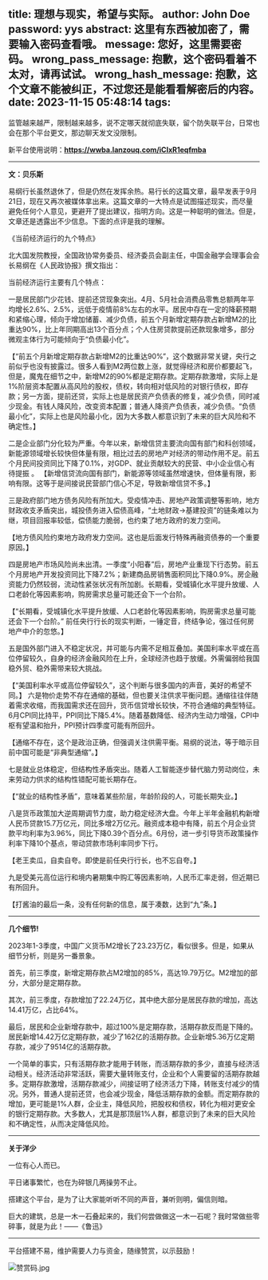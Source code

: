 title: 理想与现实，希望与实际。
author: John Doe
password: yys
abstract: 这里有东西被加密了，需要输入密码查看哦。
message: 您好，这里需要密码。
wrong_pass_message: 抱歉，这个密码看着不太对，请再试试。
wrong_hash_message: 抱歉，这个文章不能被纠正，不过您还是能看看解密后的内容。
date: 2023-11-15 05:48:14
tags:
---
监管越来越严，限制越来越多，说不定哪天就彻底失联，留个防失联平台，日常也会在那个平台更文，那边聊天发文没限制。<!--more-->

新平台使用说明：**https://wwba.lanzouq.com/iCIxR1eqfmba**
- - -
 
**文：贝乐斯**

易纲行长虽然退休了，但是仍然在发挥余热。易行长的这篇文章，最早发表于9月21日，现在又再次被媒体拿出来。这篇文章的一大特点是试图描述现实，而尽量避免任何个人意见，更避开了提出建议，指明方向。这是一种聪明的做法。但是，文章还是透露出不少信息。下面的点评是我的理解。
 
《当前经济运行的九个特点》

北大国发院教授，全国政协常务委员、经济委员会副主任，中国金融学会理事会会长易纲在《人民政协报》撰文指出：

当前经济运行主要有几个特点：

一是居民部门少花钱、提前还贷现象突出。4月、5月社会消费品零售总额两年平均增长2.6%、2.5%，远低于疫情前8%左右的水平。居民中存在一定的降薪预期和紧缩心理，倾向于增加储蓄、减少负债，前五个月新增定期存款占新增M2的比重达90%，比上年同期高出13个百分点；个人住房贷款提前还款现象增多，部分微观主体行为可能倾向于“负债最小化”。

【“前五个月新增定期存款占新增M2的比重达90%”，这个数据非常关键，央行之前似乎也没有披露过。很多人看到M2两位数上涨，就觉得经济和房价都要起飞，但是，魔鬼在细节之中，新增M2的90%都是定期存款。定期存款激增，实际上是1%阶层资本配置从高风险的股权，债权，转向相对低风险的对银行债权，即存款；另一方面，提前还贷，实际上也是居民资产负债表的修复，减少负债，同时减少现金。有钱人降风险，改变资本配置；普通人降资产负债表，减少负债。“负债最小化”，实际上也是风险最小化，因为大多数人都意识到了未来的巨大风险和不确定性。】

二是企业部门分化较为严重。今年以来，新增信贷主要流向国有部门和科创领域，新能源领域增长较快但体量有限，相比过去的房地产对经济的带动作用不足。前五个月民间投资同比下降了0.1%，对GDP、就业贡献较大的民营、中小企业信心有待提振
。
【新增信贷流向国有部门，新能源等领域虽然增速快，但体量有限，影响有限。这等于是间接说民营部门信心不足，导致新增信贷不多。】

三是政府部门地方债务风险有所加大。受疫情冲击、房地产政策调整等影响，地方财政收支矛盾突出，城投债务进入偿债高峰，“土地财政→基建投资”的链条难以为继，项目回报率较低，偿债能力脆弱，也约束了地方政府的发力空间。

【地方债风险约束地方政府发力空间。这也是后面发行特殊再融资债券的一个重要原因。】

四是房地产市场风险尚未出清。一季度“小阳春”后，房地产业重现下行态势。前五个月房地产开发投资同比下降7.2%；新建商品房销售面积同比下降0.9%。房企融资能力仍然较弱，流动性紧张状况有所加剧。长期看，受城镇化水平提升放缓、人口老龄化等因素影响，购房需求总量可能还会下一个台阶。

【“长期看，受城镇化水平提升放缓、人口老龄化等因素影响，购房需求总量可能还会下一个台阶。” 前任央行行长的现实判断，一锤定音，终结争论，强过任何房地产中介的忽悠。】

五是国外部门进入不稳定状况，并可能与内需不足相互叠加。美国利率水平或在高位停留较久，自身的经济金融风险在上升，全球经济也趋于放缓。外需偏弱给我国稳外贸、稳外需带来较大挑战。

【“美国利率水平或高位停留较久”，这个判断与很多国内的声音，美好的希望不同。】
六是物价走势不存在通缩的基础，但也要关注供求平衡问题。通缩往往伴随着需求收缩，而我国需求还在回升，货币信贷增长较快，不符合通缩的典型特征。6月CPI同比持平，PPI同比下降5.4%。随着基数降低、经济内生动力增强，CPI中枢有望温和抬升，PPI预计四季度可能有所回升。

【通缩不存在，这个是政治正确，但强调关注供需平衡。易纲的说法，等于暗示目前中国可能是“非典型通缩”。】

七是就业总体稳定，但结构性矛盾突出。随着人工智能逐步替代脑力劳动岗位，未来劳动力供求的结构性错配可能长期存在。

【“就业的结构性矛盾”，意味着某些阶层，年龄阶段的人，可能长期失业。】

八是货币政策加大逆周期调节力度，助力稳定经济大盘。今年上半年金融机构新增人民币贷款15.7万亿元，同比多增2万亿元。融资成本稳中有降，前五个月企业贷款平均利率为3.96%，同比下降0.39个百分点。6月份，进一步引导货币政策操作利率下降10个基点，带动贷款市场利率同步下行。

【老王卖瓜，自卖自夸。即使是前任央行行长，也不忘自夸。】

九是受美元高位运行和境内暑期集中购汇等因素影响，人民币汇率走弱，但近期已有所回升。

【打酱油的最后一条，没有任何新的信息，属于凑数，达到“九”条。】
- - -
**几个细节!**

2023年1-3季度，中国广义货币M2增长了23.23万亿，看似很多。但是，如果从细节分析，则是另一番景象。

首先，前三季度，新增定期存款占M2增加的85%，高达19.79万亿。M2增加的部分，大部分是定期存款。

其次，前三季度，存款增加了22.24万亿，其中绝大部分是居民存款的增加，高达14.41万亿，占比64%。

最后，居民和企业新增存款中，超过100%是定期存款，活期存款反而是下降的。居民新增14.42万亿定期存款，减少了162亿的活期存款。企业新增5.36万亿定期存款，减少了9514亿的活期存款。

一个简单的事实，只有活期存款才能用于转账，而活期存款的多少，直接与经济活动相关。经济活动非常活跃，需要大量转账支付，企业和个人需要留的活期存款越多。定期存款激增，活期存款减少，间接证明了经济活力下降，转账支付减少的情况。另外，普通人提前还贷，也会减少现金，降低活期存款的金额。而定期存款的增加，更可能是1%人群，企业主，降低风险，把股权和债权，转化为相对更安全的银行定期存款。大多数人，尤其是那顶层1%人群，都意识到了未来的巨大风险和不确定性，从而决定降低风险。
- - -
**关于洋少**

一位有心人而已。

平日诸事繁忙，也在为碎银几两操劳不止。

搭建这个平台，是为了让大家能听听不同的声音，兼听则明，偏信则暗。

巨大的建筑，总是一木一石叠起来的，我们何尝做做这一木一石呢？我时常做些零碎事，就是为此！——《鲁迅》

---

平台搭建不易，维护需要人力与资金，随缘赞赏，以示鼓励！

![赞赏码.jpg](/images/zanshang.jpg)
